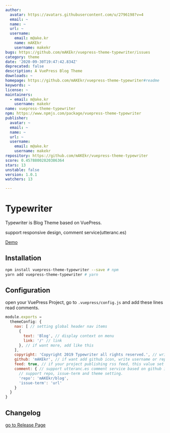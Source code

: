 ```yaml
---
author:
  avatar: https://avatars.githubusercontent.com/u/2796198?v=4
  email: ~
  name: ~
  url: ~
  username:
    email: m@ake.kr
    name: mAKEkr
    username: makekr
bugs: https://github.com/mAKEkr/vuepress-theme-typewriter/issues
category: theme
date: '2020-09-30T19:47:42.834Z'
deprecated: false
description: A VuePress Blog Theme
downloads: ~
homepage: https://github.com/mAKEkr/vuepress-theme-typewriter#readme
keywords: ~
license: ~
maintainers:
  - email: m@ake.kr
    username: makekr
name: vuepress-theme-typewriter
npm: https://www.npmjs.com/package/vuepress-theme-typewriter
publisher:
  avatar: ~
  email: ~
  name: ~
  url: ~
  username:
    email: m@ake.kr
    username: makekr
repository: https://github.com/mAKEkr/vuepress-theme-typewriter
score: 0.45788002820386364
stars: 13
unstable: false
version: 1.0.1
watchers: 13

---
```


# Typewriter
Typewriter is Blog Theme based on VuePress.

support responsive design, comment service(utteranc.es)

[Demo](https://ake.kr/)

## Installation

``` bash
npm install vuepress-theme-typewriter --save # npm
yarn add vuepress-theme-typewriter # yarn
```

## Configuration

open your VuePress Project, go to `.vuepress/config.js` and add these lines read comments.
``` javascript
module.exports =
  themeConfig: {
    nav: [ // setting global header nav items
      {
        text: 'Blog', // display context on menu
        link: '/' // link
      }, // if want more, add like this
    ],
    copyright: 'Copyright 2019 Typewriter all rights reserved.', // write copyright on layour footer.
    github: 'mAKEkr', // if want add github icon, write username or repository id(example, mAKEkr or mAKEkr/vuepress-theme-typewriter)
    feed: true, // if your project publishing rss feed, this value set to true. add links on footer.
    comment: { // support utteranc.es comment service based on github issue. if this value(comment) dosen't exists, theme is considered unavailable for comment service.
      // support repo, issue-term and theme setting.
      'repo': 'mAKEkr/blog', 
      'issue-term': 'url'
    }
  }
}

```

## Changelog
[go to Release Page](https://github.com/mAKEkr/vuepress-theme-typewriter/releases)